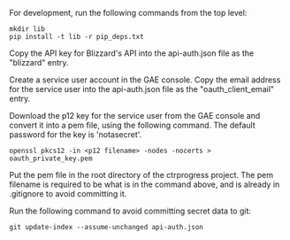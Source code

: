 For development, run the following commands from the top level:

    mkdir lib
    pip install -t lib -r pip_deps.txt

Copy the API key for Blizzard's API into the api-auth.json file as the "blizzard" entry.

Create a service user account in the GAE console.  Copy the email address for
the service user into the api-auth.json file as the "oauth_client_email" entry.

Download the p12 key for the service user from the GAE console and convert it
into a pem file, using the following command.  The default password for the key
is 'notasecret'.

    openssl pkcs12 -in <p12 filename> -nodes -nocerts > oauth_private_key.pem

Put the pem file in the root directory of the ctrprogress project.  The pem
filename is required to be what is in the command above, and is already in
.gitignore to avoid committing it.

Run the following command to avoid committing secret data to git:

    git update-index --assume-unchanged api-auth.json
